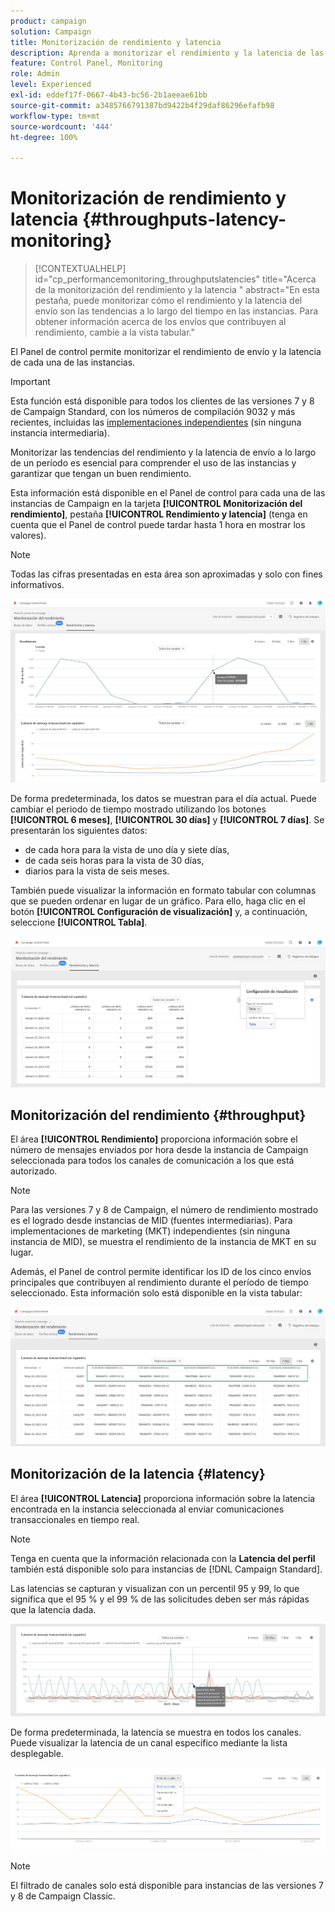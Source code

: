 ```yaml
---
product: campaign
solution: Campaign
title: Monitorización de rendimiento y latencia
description: Aprenda a monitorizar el rendimiento y la latencia de las instancias de Campaign en el Panel de control.
feature: Control Panel, Monitoring
role: Admin
level: Experienced
exl-id: eddef17f-0667-4b43-bc56-2b1aeeae61bb
source-git-commit: a3485766791387bd9422b4f29daf86296efafb98
workflow-type: tm+mt
source-wordcount: '444'
ht-degree: 100%

---
```


# Monitorización de rendimiento y latencia  {#throughputs-latency-monitoring}

>[!CONTEXTUALHELP]
>id="cp_performancemonitoring_throughputslatencies"
>title="Acerca de la monitorización del rendimiento y la latencia "
>abstract="En esta pestaña, puede monitorizar cómo el rendimiento y la latencia del envío son las tendencias a lo largo del tiempo en las instancias. Para obtener información acerca de los envíos que contribuyen al rendimiento, cambie a la vista tabular."

El Panel de control permite monitorizar el rendimiento de envío y la latencia de cada una de las instancias.

>[!IMPORTANT]
>
>Esta función está disponible para todos los clientes de las versiones 7 y 8 de Campaign Standard, con los números de compilación 9032 y más recientes, incluidas las [implementaciones independientes](https://experienceleague.adobe.com/docs/campaign-classic/using/installing-campaign-classic/deployment-types-/standalone-deployment.html?lang=es) (sin ninguna instancia intermediaria).

Monitorizar las tendencias del rendimiento y la latencia de envío a lo largo de un período es esencial para comprender el uso de las instancias y garantizar que tengan un buen rendimiento.

Esta información está disponible en el Panel de control para cada una de las instancias de Campaign en la tarjeta **[!UICONTROL Monitorización del rendimiento]**, pestaña **[!UICONTROL Rendimiento y latencia]** (tenga en cuenta que el Panel de control puede tardar hasta 1 hora en mostrar los valores).

>[!NOTE]
>
>Todas las cifras presentadas en esta área son aproximadas y solo con fines informativos.

![](assets/throughput-latencies-overview.png)

De forma predeterminada, los datos se muestran para el día actual. Puede cambiar el periodo de tiempo mostrado utilizando los botones **[!UICONTROL 6 meses]**, **[!UICONTROL 30 días]** y **[!UICONTROL 7 días]**. Se presentarán los siguientes datos:
* de cada hora para la vista de uno día y siete días,
* de cada seis horas para la vista de 30 días,
* diarios para la vista de seis meses.

También puede visualizar la información en formato tabular con columnas que se pueden ordenar en lugar de un gráfico. Para ello, haga clic en el botón **[!UICONTROL Configuración de visualización]** y, a continuación, seleccione **[!UICONTROL Tabla]**.

![](assets/throughput-latencies-table.png)

## Monitorización del rendimiento {#throughput}

El área **[!UICONTROL Rendimiento]** proporciona información sobre el número de mensajes enviados por hora desde la instancia de Campaign seleccionada para todos los canales de comunicación a los que está autorizado.

>[!NOTE]
>
>Para las versiones 7 y 8 de Campaign, el número de rendimiento mostrado es el logrado desde instancias de MID (fuentes intermediarias). Para implementaciones de marketing (MKT) independientes (sin ninguna instancia de MID), se muestra el rendimiento de la instancia de MKT en su lugar.

Además, el Panel de control permite identificar los ID de los cinco envíos principales que contribuyen al rendimiento durante el período de tiempo seleccionado. Esta información solo está disponible en la vista tabular:

![](assets/throughput-latencies-top5.png)

## Monitorización de la latencia {#latency}

El área **[!UICONTROL Latencia]** proporciona información sobre la latencia encontrada en la instancia seleccionada al enviar comunicaciones transaccionales en tiempo real.

>[!NOTE]
>
>Tenga en cuenta que la información relacionada con la **Latencia del perfil** también está disponible solo para instancias de [!DNL Campaign Standard].

Las latencias se capturan y visualizan con un percentil 95 y 99, lo que significa que el 95 % y el 99 % de las solicitudes deben ser más rápidas que la latencia dada.

![](assets/throughput-latencies-latency.png)

De forma predeterminada, la latencia se muestra en todos los canales. Puede visualizar la latencia de un canal específico mediante la lista desplegable.

![](assets/throughput-latencies-filter.png)

>[!NOTE]
>
>El filtrado de canales solo está disponible para instancias de las versiones 7 y 8 de Campaign Classic.
